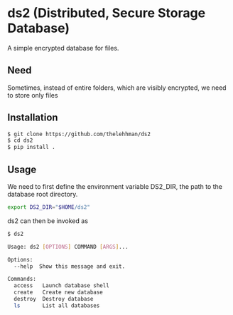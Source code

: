 # ds2 (Distributed, Secure Storage Database)

A simple encrypted database for files.

## Need
Sometimes, instead of entire folders, which are visibly encrypted, we need to store only files

## Installation

```sh
$ git clone https://github.com/thelehhman/ds2
$ cd ds2
$ pip install .
```

## Usage

We need to first define the environment variable DS2_DIR, the path to the database root directory.

```sh
export DS2_DIR="$HOME/ds2" 
```

ds2 can then be invoked as

```sh
$ ds2

Usage: ds2 [OPTIONS] COMMAND [ARGS]...

Options:
  --help  Show this message and exit.

Commands:
  access   Launch database shell
  create   Create new database
  destroy  Destroy database
  ls       List all databases
```
